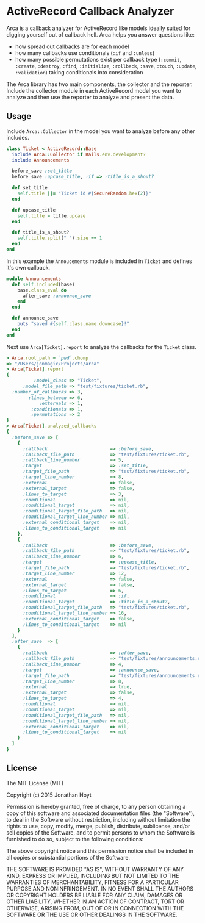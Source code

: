 # ActiveRecord Callback Analyzer

Arca is a callback analyzer for ActiveRecord like models ideally suited for digging yourself out of callback hell. Arca helps you answer questions like:

* how spread out callbacks are for each model
* how many callbacks use conditionals (`:if` and `:unless`)
* how many possible permutations exist per callback type (`:commit`, `:create`, `:destroy`, `:find`, `:initialize`, `:rollback`, `:save`, `:touch`, `:update`, `:validation`) taking conditionals into consideration

The Arca library has two main components, the collector and the reporter. Include the collector module in each ActiveRecord model you want to analyze and then use the reporter to analyze and present the data.

## Usage

Include `Arca::Collector` in the model you want to analyze before any other includes.

```ruby
class Ticket < ActiveRecord::Base
  include Arca::Collector if Rails.env.development?
  include Announcements

  before_save :set_title
  before_save :upcase_title, :if => :title_is_a_shout?

  def set_title
    self.title ||= "Ticket id #{SecureRandom.hex(2)}"
  end

  def upcase_title
    self.title = title.upcase
  end

  def title_is_a_shout?
    self.title.split(" ").size == 1
  end
end
```

In this example the `Annoucements` module is included in `Ticket` and defines it's own callback.

```ruby
module Announcements
  def self.included(base)
    base.class_eval do
      after_save :announce_save
    end
  end

  def announce_save
    puts "saved #{self.class.name.downcase}!"
  end
end
```

Next use `Arca[Ticket].report` to analyze the callbacks for the `Ticket` class.

```ruby
> Arca.root_path = `pwd`.chomp
=> "/Users/jonmagic/Projects/arca"
> Arca[Ticket].report
{
          :model_class => "Ticket",
      :model_file_path => "test/fixtures/ticket.rb",
  :number_of_callbacks => 3,
        :lines_between => 6,
            :externals => 1,
         :conditionals => 1,
         :permutations => 2
}
> Arca[Ticket].analyzed_callbacks
{
  :before_save => [
    {
      :callback                       => :before_save,
      :callback_file_path             => "test/fixtures/ticket.rb",
      :callback_line_number           => 5,
      :target                         => :set_title,
      :target_file_path               => "test/fixtures/ticket.rb",
      :target_line_number             => 8,
      :external                       => false,
      :external_target                => false,
      :lines_to_target                => 3,
      :conditional                    => nil,
      :conditional_target             => nil,
      :conditional_target_file_path   => nil,
      :conditional_target_line_number => nil,
      :external_conditional_target    => nil,
      :lines_to_conditional_target    => nil
    },
    {
      :callback                       => :before_save,
      :callback_file_path             => "test/fixtures/ticket.rb",
      :callback_line_number           => 6,
      :target                         => :upcase_title,
      :target_file_path               => "test/fixtures/ticket.rb",
      :target_line_number             => 12,
      :external                       => false,
      :external_target                => false,
      :lines_to_target                => 6,
      :conditional                    => :if,
      :conditional_target             => :title_is_a_shout?,
      :conditional_target_file_path   => "test/fixtures/ticket.rb",
      :conditional_target_line_number => 16,
      :external_conditional_target    => false,
      :lines_to_conditional_target    => nil
    }
  ],
  :after_save  => [
    {
      :callback                       => :after_save,
      :callback_file_path             => "test/fixtures/announcements.rb",
      :callback_line_number           => 4,
      :target                         => :announce_save,
      :target_file_path               => "test/fixtures/announcements.rb",
      :target_line_number             => 8,
      :external                       => true,
      :external_target                => false,
      :lines_to_target                => 4,
      :conditional                    => nil,
      :conditional_target             => nil,
      :conditional_target_file_path   => nil,
      :conditional_target_line_number => nil,
      :external_conditional_target    => nil,
      :lines_to_conditional_target    => nil
    }
  ]
}
```

## License

The MIT License (MIT)

Copyright (c) 2015 Jonathan Hoyt

Permission is hereby granted, free of charge, to any person obtaining a copy
of this software and associated documentation files (the "Software"), to deal
in the Software without restriction, including without limitation the rights
to use, copy, modify, merge, publish, distribute, sublicense, and/or sell
copies of the Software, and to permit persons to whom the Software is
furnished to do so, subject to the following conditions:

The above copyright notice and this permission notice shall be included in all
copies or substantial portions of the Software.

THE SOFTWARE IS PROVIDED "AS IS", WITHOUT WARRANTY OF ANY KIND, EXPRESS OR
IMPLIED, INCLUDING BUT NOT LIMITED TO THE WARRANTIES OF MERCHANTABILITY,
FITNESS FOR A PARTICULAR PURPOSE AND NONINFRINGEMENT. IN NO EVENT SHALL THE
AUTHORS OR COPYRIGHT HOLDERS BE LIABLE FOR ANY CLAIM, DAMAGES OR OTHER
LIABILITY, WHETHER IN AN ACTION OF CONTRACT, TORT OR OTHERWISE, ARISING FROM,
OUT OF OR IN CONNECTION WITH THE SOFTWARE OR THE USE OR OTHER DEALINGS IN THE
SOFTWARE.
